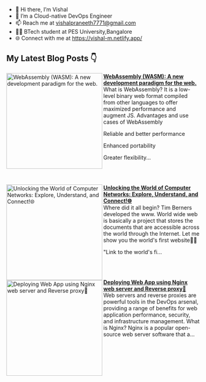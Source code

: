 - 👋 Hi there, I’m Vishal
- 👀 I’m a Cloud-native DevOps Engineer
- 📫 Reach me at vishalpraneeth7771@gmail.com
- 👨‍🏫 BTech student at PES University,Bangalore 
- 🌐 Connect with me at https://vishal-m.netlify.app/

## My Latest Blog Posts 👇
<!-- HASHNODE_BLOG:START -->
<p align="left">
<a href="https://vishal7771.hashnode.dev//webassembly-wasm-a-new-development-paradigm-for-the-web" title="WebAssembly (WASM): A new development paradigm for the web."><img src="https://cdn.hashnode.com/res/hashnode/image/upload/v1685258483654/e794bc7c-a482-4d9b-bbe1-f991cc0f2892.png" alt="WebAssembly (WASM): A new development paradigm for the web." width="250px" align="left" /></a>
<a href="https://vishal7771.hashnode.dev//webassembly-wasm-a-new-development-paradigm-for-the-web" title="WebAssembly (WASM): A new development paradigm for the web."><strong>WebAssembly (WASM): A new development paradigm for the web.</strong></a>
<br/> What is WebAssembly?
It is a low-level binary web format compiled from other languages to offer maximized performance and augment JS.
Advantages and use cases of WebAssembly


Reliable and better performance

Enhanced portability

Greater flexibility... </p> <br/> <br/>
<p align="left">
<a href="https://vishal7771.hashnode.dev//unlocking-the-world-of-computer-networks-explore-understand-and-connect" title="Unlocking the World of Computer Networks: Explore, Understand, and Connect!🌐"><img src="https://cdn.hashnode.com/res/hashnode/image/upload/v1684943938137/43e8a174-7728-44c9-97f8-2f64313d761d.jpeg" alt="Unlocking the World of Computer Networks: Explore, Understand, and Connect!🌐" width="250px" align="left" /></a>
<a href="https://vishal7771.hashnode.dev//unlocking-the-world-of-computer-networks-explore-understand-and-connect" title="Unlocking the World of Computer Networks: Explore, Understand, and Connect!🌐"><strong>Unlocking the World of Computer Networks: Explore, Understand, and Connect!🌐</strong></a>
<br/> Where did it all begin?
Tim Berners developed the www. World wide web is basically a project that stores the documents that are accessible across the world through the Internet.
Let me show you the world's first website😶‍🌫️

"Link to the world's fi... </p> <br/> <br/>
<p align="left">
<a href="https://vishal7771.hashnode.dev//deploying-web-app-using-nginx-web-server-and-reverse-proxy" title="Deploying Web App using Nginx web server and Reverse proxy🔀"><img src="https://cdn.hashnode.com/res/hashnode/image/upload/v1680546211349/32ec7757-5fa1-421e-9280-62abfd405c8d.webp" alt="Deploying Web App using Nginx web server and Reverse proxy🔀" width="250px" align="left" /></a>
<a href="https://vishal7771.hashnode.dev//deploying-web-app-using-nginx-web-server-and-reverse-proxy" title="Deploying Web App using Nginx web server and Reverse proxy🔀"><strong>Deploying Web App using Nginx web server and Reverse proxy🔀</strong></a>
<br/> Web servers and reverse proxies are powerful tools in the DevOps arsenal, providing a range of benefits for web application performance, security, and infrastructure management.
What is Nginx?
Nginx is a popular open-source web server software that a... </p> <br/> <br/>
<!-- HASHNODE_BLOG:END -->



